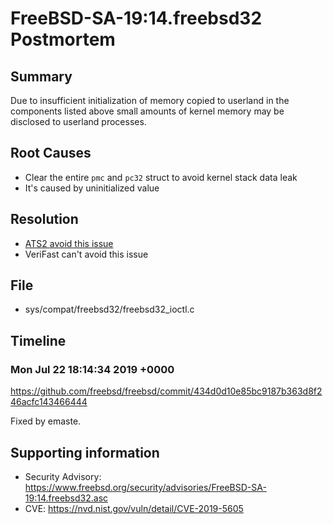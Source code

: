 # FreeBSD-SA-19:14.freebsd32 Postmortem

## Summary

Due to insufficient initialization of memory copied to userland in the components listed above small amounts of kernel memory may be disclosed to userland processes.

## Root Causes

* Clear the entire `pmc` and `pc32` struct to avoid kernel stack data leak
* It's caused by uninitialized value

## Resolution

* [ATS2 avoid this issue](./Resolution/ATS2)
* VeriFast can't avoid this issue

## File

* sys/compat/freebsd32/freebsd32_ioctl.c

## Timeline

### Mon Jul 22 18:14:34 2019 +0000

https://github.com/freebsd/freebsd/commit/434d0d10e85bc9187b363d8f246acfc143466444

Fixed by emaste.

## Supporting information

* Security Advisory: https://www.freebsd.org/security/advisories/FreeBSD-SA-19:14.freebsd32.asc
* CVE: https://nvd.nist.gov/vuln/detail/CVE-2019-5605
